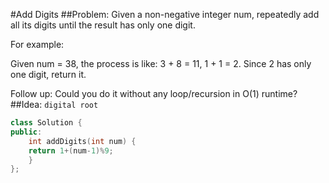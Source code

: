 #Add Digits
##Problem:
Given a non-negative integer num, repeatedly add all its digits until the result has only one digit.

For example:

Given num = 38, the process is like: 3 + 8 = 11, 1 + 1 = 2. Since 2 has only one digit, return it.

Follow up:
Could you do it without any loop/recursion in O(1) runtime?
##Idea:
`digital root`
```cpp  
class Solution {
public:
    int addDigits(int num) {
    return 1+(num-1)%9;
    }
};
```
